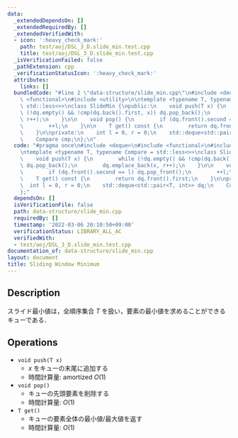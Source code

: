 ```yaml
---
data:
  _extendedDependsOn: []
  _extendedRequiredBy: []
  _extendedVerifiedWith:
  - icon: ':heavy_check_mark:'
    path: test/aoj/DSL_3_D.slide_min.test.cpp
    title: test/aoj/DSL_3_D.slide_min.test.cpp
  _isVerificationFailed: false
  _pathExtension: cpp
  _verificationStatusIcon: ':heavy_check_mark:'
  attributes:
    links: []
  bundledCode: "#line 2 \"data-structure/slide_min.cpp\"\n#include <deque>\n#include\
    \ <functional>\n#include <utility>\n\ntemplate <typename T, typename Compare =\
    \ std::less<>>\nclass SlideMin {\npublic:\n    void push(T x) {\n        while\
    \ (!dq.empty() && !cmp(dq.back().first, x)) dq.pop_back();\n        dq.emplace_back(x,\
    \ r++);\n    }\n\n    void pop() {\n        if (dq.front().second == l) dq.pop_front();\n\
    \        ++l;\n    }\n\n    T get() const {\n        return dq.front().first;\n\
    \    }\n\nprivate:\n    int l = 0, r = 0;\n    std::deque<std::pair<T, int>> dq;\n\
    \    Compare cmp;\n};\n"
  code: "#pragma once\n#include <deque>\n#include <functional>\n#include <utility>\n\
    \ntemplate <typename T, typename Compare = std::less<>>\nclass SlideMin {\npublic:\n\
    \    void push(T x) {\n        while (!dq.empty() && !cmp(dq.back().first, x))\
    \ dq.pop_back();\n        dq.emplace_back(x, r++);\n    }\n\n    void pop() {\n\
    \        if (dq.front().second == l) dq.pop_front();\n        ++l;\n    }\n\n\
    \    T get() const {\n        return dq.front().first;\n    }\n\nprivate:\n  \
    \  int l = 0, r = 0;\n    std::deque<std::pair<T, int>> dq;\n    Compare cmp;\n\
    };"
  dependsOn: []
  isVerificationFile: false
  path: data-structure/slide_min.cpp
  requiredBy: []
  timestamp: '2022-03-06 20:10:50+09:00'
  verificationStatus: LIBRARY_ALL_AC
  verifiedWith:
  - test/aoj/DSL_3_D.slide_min.test.cpp
documentation_of: data-structure/slide_min.cpp
layout: document
title: Sliding Window Minimum
---
```


## Description

スライド最小値は，全順序集合 $T$ を扱い，要素の最小値を求めることができるキューである．

## Operations

- `void push(T x)`
    - $x$ をキューの末尾に追加する
    - 時間計算量: $\mathrm{amortized}\ O(1)$
- `void pop()`
    - キューの先頭要素を削除する
    - 時間計算量: $O(1)$
- `T get()`
    - キューの要素全体の最小値/最大値を返す
    - 時間計算量: $O(1)$